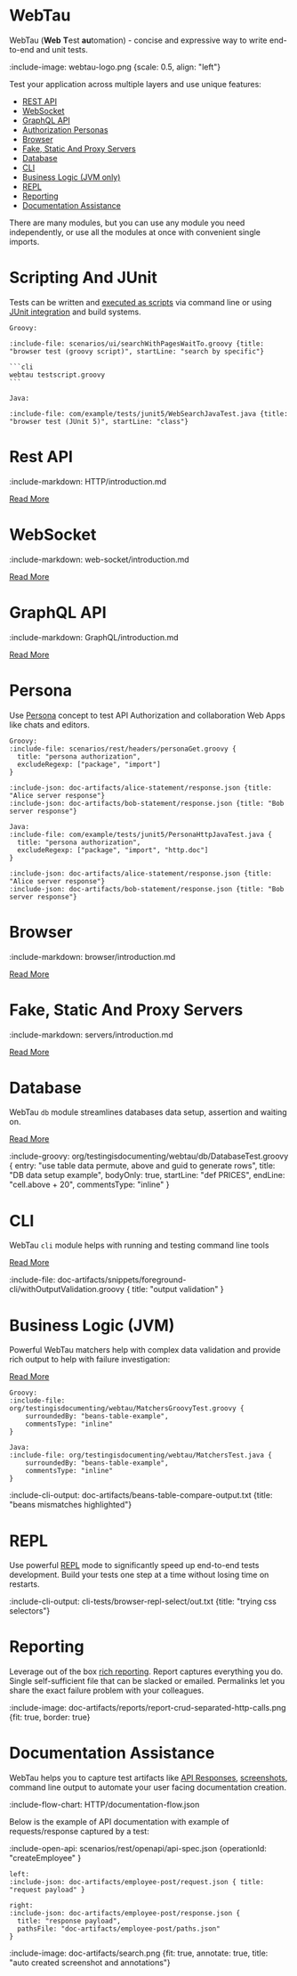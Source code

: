 # WebTau 

WebTau (**Web** **T**est **au**tomation) - concise and expressive way to write end-to-end and unit tests.

:include-image: webtau-logo.png {scale: 0.5, align: "left"}

Test your application across multiple layers and use unique features:

* [REST API](#rest-api)
* [WebSocket](#websocket)
* [GraphQL API](#graphql-api)
* [Authorization Personas](#persona)
* [Browser](#browser)
* [Fake, Static And Proxy Servers](#fake-static-and-proxy-servers)
* [Database](#database)
* [CLI](#cli)
* [Business Logic (JVM only)](#business-logic-jvm)
* [REPL](#repl)
* [Reporting](#reporting)
* [Documentation Assistance](#documentation-assistance)

There are many modules, but you can use any module you need independently, or use all the modules at once with convenient single imports.

# Scripting And JUnit

Tests can be written and [executed as scripts](groovy-standalone-runner/introduction) via command line or using [JUnit integration](junit5/getting-started) and build systems.

`````tabs
Groovy:

:include-file: scenarios/ui/searchWithPagesWaitTo.groovy {title: "browser test (groovy script)", startLine: "search by specific"}

```cli
webtau testscript.groovy
```

Java:

:include-file: com/example/tests/junit5/WebSearchJavaTest.java {title: "browser test (JUnit 5)", startLine: "class"}
`````

# Rest API 

:include-markdown: HTTP/introduction.md

[Read More](HTTP/CRUD-example)

# WebSocket

:include-markdown: web-socket/introduction.md

[Read More](web-socket/received-messages)

# GraphQL API 

:include-markdown: GraphQL/introduction.md

[Read More](GraphQL/queries-and-mutations)

# Persona

Use [Persona](persona/introduction) concept to test API Authorization and collaboration Web Apps like chats and editors.

```tabs
Groovy:
:include-file: scenarios/rest/headers/personaGet.groovy {
  title: "persona authorization",
  excludeRegexp: ["package", "import"]
}

:include-json: doc-artifacts/alice-statement/response.json {title: "Alice server response"}
:include-json: doc-artifacts/bob-statement/response.json {title: "Bob server response"}

Java:
:include-file: com/example/tests/junit5/PersonaHttpJavaTest.java {
  title: "persona authorization",
  excludeRegexp: ["package", "import", "http.doc"]
}

:include-json: doc-artifacts/alice-statement/response.json {title: "Alice server response"}
:include-json: doc-artifacts/bob-statement/response.json {title: "Bob server response"}
```

# Browser 

:include-markdown: browser/introduction.md

[Read More](browser/basic-configuration)

# Fake, Static And Proxy Servers

:include-markdown: servers/introduction.md

[Read More](servers/introduction)

# Database

WebTau `db` module streamlines databases data setup, assertion and waiting on.

[Read More](database/introduction)

:include-groovy: org/testingisdocumenting/webtau/db/DatabaseTest.groovy {
    entry: "use table data permute, above and guid to generate rows",
    title: "DB data setup example",
    bodyOnly: true,
    startLine: "def PRICES",
    endLine: "cell.above + 20",
    commentsType: "inline"
}

# CLI

WebTau `cli` module helps with running and testing command line tools

[Read More](cli/introduction)

:include-file: doc-artifacts/snippets/foreground-cli/withOutputValidation.groovy {
  title: "output validation"
}

# Business Logic (JVM)

Powerful WebTau matchers help with complex data validation and provide rich output to help with failure investigation:

[Read More](matchers/introduction)

```tabs
Groovy: 
:include-file: org/testingisdocumenting/webtau/MatchersGroovyTest.groovy {
    surroundedBy: "beans-table-example",
    commentsType: "inline"
}

Java: 
:include-file: org/testingisdocumenting/webtau/MatchersTest.java {
    surroundedBy: "beans-table-example",
    commentsType: "inline"
} 
``` 

:include-cli-output: doc-artifacts/beans-table-compare-output.txt {title: "beans mismatches highlighted"}

# REPL

Use powerful [REPL](REPL/experiments) mode to significantly speed up end-to-end tests development.
Build your tests one step at a time without losing time on restarts.

:include-cli-output: cli-tests/browser-repl-select/out.txt {title: "trying css selectors"}

# Reporting

Leverage out of the box [rich reporting](report/introduction).
Report captures everything you do. Single self-sufficient file that can be slacked or emailed. 
Permalinks let you share the exact failure problem with your colleagues.

:include-image: doc-artifacts/reports/report-crud-separated-http-calls.png {fit: true, border: true}

# Documentation Assistance

WebTau helps you to capture test artifacts like [API Responses](HTTP/documentation-artifacts), [screenshots](browser/documentation-artifacts),
command line output to automate your user facing documentation creation.

:include-flow-chart: HTTP/documentation-flow.json

Below is the example of API documentation with example of requests/response captured by a test:

:include-open-api: scenarios/rest/openapi/api-spec.json {operationId: "createEmployee" }

```columns
left: 
:include-json: doc-artifacts/employee-post/request.json { title: "request payload" }

right: 
:include-json: doc-artifacts/employee-post/response.json { 
  title: "response payload", 
  pathsFile: "doc-artifacts/employee-post/paths.json" 
}
```

:include-image: doc-artifacts/search.png {fit: true, annotate: true, title: "auto created screenshot and annotations"}
